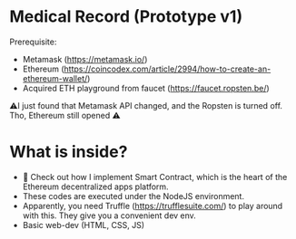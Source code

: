 # Medical Record (Prototype v1)

Prerequisite:
  - Metamask (https://metamask.io/)
  - Ethereum (https://coincodex.com/article/2994/how-to-create-an-ethereum-wallet/)
  - Acquired ETH playground from faucet (https://faucet.ropsten.be/)
  
⚠️I just found that Metamask API changed, and the Ropsten is turned off. Tho, Ethereum still opened ⚠️

# What is inside?
- 🍎 Check out how I implement Smart Contract, which is the heart of the Ethereum decentralized apps platform.
- These codes are executed under the NodeJS environment.
- Apparently, you need Truffle (https://trufflesuite.com/) to play around with this. They give you a convenient dev env.
- Basic web-dev (HTML, CSS, JS)
